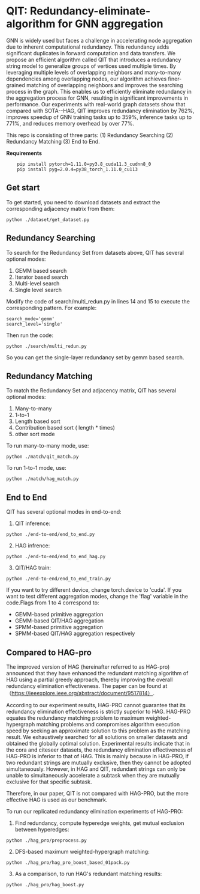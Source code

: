 # QIT: Redundancy-eliminate-algorithm for GNN aggregation
GNN is widely used but faces a challenge in accelerating node aggregation due to inherent computational redundancy. 
This redundancy adds significant duplicates in forward computation and data transfers. 
We propose an efficient algorithm called QIT that introduces a redundancy string model to generalize groups of vertices used multiple times. 
By leveraging multiple levels of overlapping neighbors and many-to-many dependencies among overlapping nodes, our algorithm achieves finer-grained matching of overlapping neighbors and improves the searching process in the graph. 
This enables us to efficiently eliminate redundancy in the aggregation process for GNN, resulting in significant improvements in performance.
Our experiments with real-world graph datasets show that compared with SOTA--HAG, QIT improves redundancy elimination by 762%, improves speedup of GNN training tasks up to 359%, inference tasks up to 771%, and reduces memory overhead by over 77%.

This repo is consisting of three parts: (1) Redundancy Searching (2) Redundancy Matching (3) End to End.

**Requirements**


```
    pip install pytorch=1.11.0=py3.8_cuda11.3_cudnn8_0
    pip install pyg=2.0.4=py38_torch_1.11.0_cu113
```

## Get start
To get started, you need to download datasets and extract the corresponding adjacency matrix from them:
```
python ./dataset/get_dataset.py
```


## Redundancy Searching
To search for the Redundancy Set from datasets above, QIT has several optional modes:

1. GEMM based search
2. Iterator based search
3. Multi-level search
4. Single level search

Modify the code of search/multi_redun.py in lines 14 and 15 to execute the corresponding pattern. For example:
```
search_mode='gemm'
search_level='single'
```
Then run the code:
```
python ./search/multi_redun.py
```
So you can get the single-layer redundancy set by gemm based search.
## Redundancy Matching
To match the Redundancy Set and adjacency matrix, QIT has several optional modes:
1. Many-to-many
2. 1-to-1
3. Length based sort
4. Contribution based sort ( length * times)
5. other sort mode

To run many-to-many mode, use:
```
python ./match/qit_match.py
```
To run 1-to-1 mode, use:
```
python ./match/hag_match.py
```


## End to End
QIT has several optional modes in end-to-end:
1. QIT inference:
```
python ./end-to-end/end_to_end.py
```
2. HAG infrence:
```
python ./end-to-end/end_to_end_hag.py
```
3. QIT/HAG train:
```
python ./end-to-end/end_to_end_train.py
```

If you want to try different device, change torch.device to 'cuda'. If you want to test different aggregation modes, change the 'flag' variable in the code.Flags from 1 to 4 correspond to: 
- GEMM-based primitive aggregation 
- GEMM-based QIT/HAG aggregation 
- SPMM-based primitive aggregation 
- SPMM-based QIT/HAG aggregation respectively


## Compared to HAG-pro

The improved version of HAG (hereinafter referred to as HAG-pro) announced that they have enhanced the redundant matching algorithm of HAG using a partial greedy approach, thereby improving the overall redundancy elimination effectiveness. The paper can be found at （https://ieeexplore.ieee.org/abstract/document/9517814）.

According to our experiment results, HAG-PRO cannot guarantee that its redundancy elimination effectiveness is strictly superior to HAG. HAG-PRO equates the redundancy matching problem to maximum weighted-hypergraph matching problems and compromises algorithm execution speed by seeking an approximate solution to this problem as the matching result. We exhaustively searched for all solutions on smaller datasets and obtained the globally optimal solution. Experimental results indicate that in the cora and citeseer datasets, the redundancy elimination effectiveness of HAG-PRO is inferior to that of HAG. This is mainly because in HAG-PRO, if two redundant strings are mutually exclusive, then they cannot be adopted simultaneously. However, in HAG and QIT, redundant strings can only be unable to simultaneously accelerate a subtask when they are mutually exclusive for that specific subtask.

Therefore, in our paper, QIT is not compared with HAG-PRO, but the more effective HAG is used as our benchmark.

To run our replicated redundancy elimination experiments of HAG-PRO:

1. Find redundancy, compute hyperedge weights, get mutual exclusion between hyperedges:
```
python ./hag_pro/preprocess.py
```
2. DFS-based maximum weighted-hypergraph matching:
```
python ./hag_pro/hag_pro_boost_based_01pack.py
```
3. As a comparison, to run HAG's redundant matching results:
```
python ./hag_pro/hag_boost.py
```

